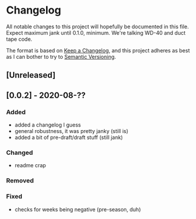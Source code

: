 # Changelog

All notable changes to this project will hopefully be documented in this file.
Expect maximum jank until 0.1.0, minimum. We're talking WD-40 and duct tape code.

The format is based on [Keep a Changelog](https://keepachangelog.com/en/1.0.0/),
and this project adheres as best as I can bother to try 
to [Semantic Versioning](https://semver.org/spec/v2.0.0.html).

## [Unreleased]

## [0.0.2] - 2020-08-??

### Added
- added a changelog I guess
- general robustness, it was pretty janky (still is)
- added a bit of pre-draft/draft stuff (still jank)

### Changed
- readme crap

### Removed

### Fixed
- checks for weeks being negative (pre-season, duh)